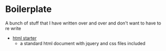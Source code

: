 # Boilerplate


 A bunch of stuff that I have written over and over and don't want to have to re write

 - [html starter](./standard_html)
    - a standard html document with jquery and css files included
